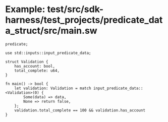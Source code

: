 # Example: test/src/sdk-harness/test_projects/predicate_data_struct/src/main.sw

```sway
predicate;

use std::inputs::input_predicate_data;

struct Validation {
    has_account: bool,
    total_complete: u64,
}

fn main() -> bool {
    let validation: Validation = match input_predicate_data::<Validation>(0) {
        Some(data) => data,
        None => return false,
    };
    validation.total_complete == 100 && validation.has_account
}

```
